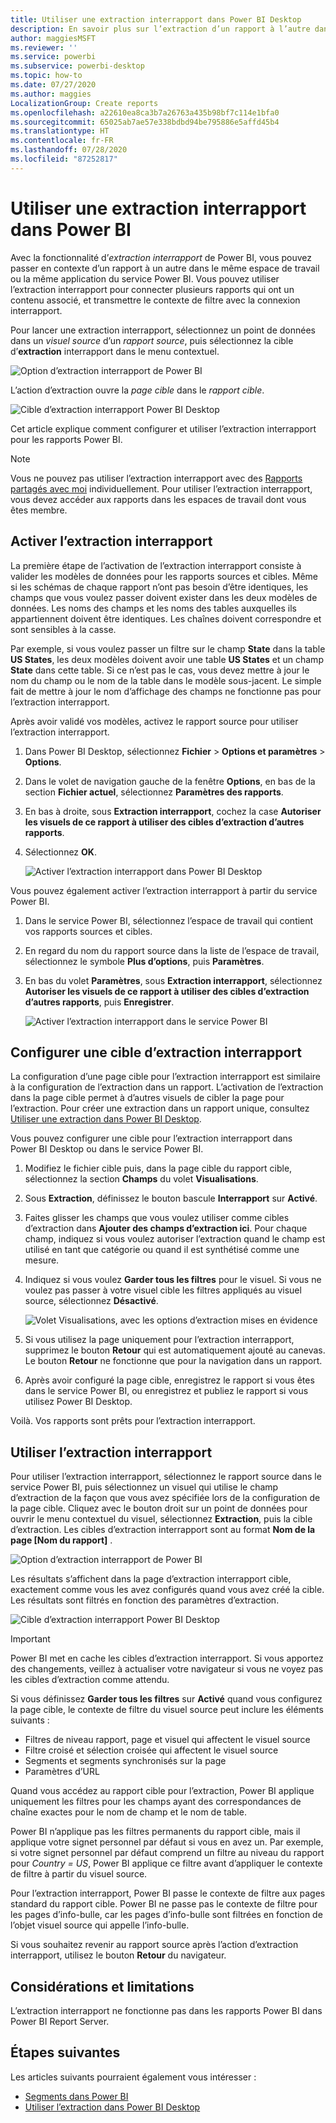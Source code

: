 ```yaml
---
title: Utiliser une extraction interrapport dans Power BI Desktop
description: En savoir plus sur l’extraction d’un rapport à l’autre dans Power BI Desktop
author: maggiesMSFT
ms.reviewer: ''
ms.service: powerbi
ms.subservice: powerbi-desktop
ms.topic: how-to
ms.date: 07/27/2020
ms.author: maggies
LocalizationGroup: Create reports
ms.openlocfilehash: a22610ea8ca3b7a26763a435b98bf7c114e1bfa0
ms.sourcegitcommit: 65025ab7ae57e338bdbd94be795886e5affd45b4
ms.translationtype: HT
ms.contentlocale: fr-FR
ms.lasthandoff: 07/28/2020
ms.locfileid: "87252817"
---
```

# <a name="use-cross-report-drill-through-in-power-bi"></a>Utiliser une extraction interrapport dans Power BI

Avec la fonctionnalité d’*extraction interrapport* de Power BI, vous pouvez passer en contexte d’un rapport à un autre dans le même espace de travail ou la même application du service Power BI. Vous pouvez utiliser l’extraction interrapport pour connecter plusieurs rapports qui ont un contenu associé, et transmettre le contexte de filtre avec la connexion interrapport. 

Pour lancer une extraction interrapport, sélectionnez un point de données dans un *visuel source* d’un *rapport source*, puis sélectionnez la cible d’**extraction** interrapport dans le menu contextuel. 

![Option d’extraction interrapport de Power BI](media/desktop-cross-report-drill-through/cross-report-drill-through-01.png)

L’action d’extraction ouvre la *page cible* dans le *rapport cible*. 

![Cible d’extraction interrapport Power BI Desktop](media/desktop-cross-report-drill-through/cross-report-drill-through-01a.png)

Cet article explique comment configurer et utiliser l’extraction interrapport pour les rapports Power BI.

> [!NOTE]
> Vous ne pouvez pas utiliser l’extraction interrapport avec des [Rapports partagés avec moi](../collaborate-share/service-share-dashboards.md#share-a-dashboard-or-report) individuellement. Pour utiliser l’extraction interrapport, vous devez accéder aux rapports dans les espaces de travail dont vous êtes membre.

## <a name="enable-cross-report-drill-through"></a>Activer l’extraction interrapport

La première étape de l’activation de l’extraction interrapport consiste à valider les modèles de données pour les rapports sources et cibles. Même si les schémas de chaque rapport n’ont pas besoin d’être identiques, les champs que vous voulez passer doivent exister dans les deux modèles de données. Les noms des champs et les noms des tables auxquelles ils appartiennent doivent être identiques. Les chaînes doivent correspondre et sont sensibles à la casse.

Par exemple, si vous voulez passer un filtre sur le champ **State** dans la table **US States**, les deux modèles doivent avoir une table **US States** et un champ **State** dans cette table. Si ce n’est pas le cas, vous devez mettre à jour le nom du champ ou le nom de la table dans le modèle sous-jacent. Le simple fait de mettre à jour le nom d’affichage des champs ne fonctionne pas pour l’extraction interrapport.

Après avoir validé vos modèles, activez le rapport source pour utiliser l’extraction interrapport. 

1. Dans Power BI Desktop, sélectionnez **Fichier** > **Options et paramètres** > **Options**. 
1. Dans le volet de navigation gauche de la fenêtre **Options**, en bas de la section **Fichier actuel**, sélectionnez **Paramètres des rapports**. 
1. En bas à droite, sous **Extraction interrapport**, cochez la case **Autoriser les visuels de ce rapport à utiliser des cibles d’extraction d’autres rapports**. 
1. Sélectionnez **OK**. 
   
   ![Activer l’extraction interrapport dans Power BI Desktop](media/desktop-cross-report-drill-through/cross-report-drill-through-02.png)

Vous pouvez également activer l’extraction interrapport à partir du service Power BI.
1. Dans le service Power BI, sélectionnez l’espace de travail qui contient vos rapports sources et cibles.
1. En regard du nom du rapport source dans la liste de l’espace de travail, sélectionnez le symbole **Plus d’options**, puis **Paramètres**. 
1. En bas du volet **Paramètres**, sous **Extraction interrapport**, sélectionnez **Autoriser les visuels de ce rapport à utiliser des cibles d’extraction d’autres rapports**, puis **Enregistrer**.
   
   ![Activer l’extraction interrapport dans le service Power BI](media/desktop-cross-report-drill-through/cross-report-drill-through-02a.png)

## <a name="set-up-a-cross-report-drill-through-target"></a>Configurer une cible d’extraction interrapport

La configuration d’une page cible pour l’extraction interrapport est similaire à la configuration de l’extraction dans un rapport. L’activation de l’extraction dans la page cible permet à d’autres visuels de cibler la page pour l’extraction. Pour créer une extraction dans un rapport unique, consultez [Utiliser une extraction dans Power BI Desktop](desktop-drillthrough.md).

Vous pouvez configurer une cible pour l’extraction interrapport dans Power BI Desktop ou dans le service Power BI. 
1. Modifiez le fichier cible puis, dans la page cible du rapport cible, sélectionnez la section **Champs** du volet **Visualisations**. 
1. Sous **Extraction**, définissez le bouton bascule **Interrapport** sur **Activé**. 
1. Faites glisser les champs que vous voulez utiliser comme cibles d’extraction dans **Ajouter des champs d’extraction ici**. Pour chaque champ, indiquez si vous voulez autoriser l’extraction quand le champ est utilisé en tant que catégorie ou quand il est synthétisé comme une mesure. 
1. Indiquez si vous voulez **Garder tous les filtres** pour le visuel. Si vous ne voulez pas passer à votre visuel cible les filtres appliqués au visuel source, sélectionnez **Désactivé**.
   
   ![Volet Visualisations, avec les options d’extraction mises en évidence](media/desktop-cross-report-drill-through/cross-report-drill-through-03.png)
   
1. Si vous utilisez la page uniquement pour l’extraction interrapport, supprimez le bouton **Retour** qui est automatiquement ajouté au canevas. Le bouton **Retour** ne fonctionne que pour la navigation dans un rapport. 
1. Après avoir configuré la page cible, enregistrez le rapport si vous êtes dans le service Power BI, ou enregistrez et publiez le rapport si vous utilisez Power BI Desktop.

Voilà. Vos rapports sont prêts pour l’extraction interrapport. 

## <a name="use-cross-report-drill-through"></a>Utiliser l’extraction interrapport

Pour utiliser l’extraction interrapport, sélectionnez le rapport source dans le service Power BI, puis sélectionnez un visuel qui utilise le champ d’extraction de la façon que vous avez spécifiée lors de la configuration de la page cible. Cliquez avec le bouton droit sur un point de données pour ouvrir le menu contextuel du visuel, sélectionnez **Extraction**, puis la cible d’extraction. Les cibles d’extraction interrapport sont au format **Nom de la page [Nom du rapport]** .

![Option d’extraction interrapport de Power BI](media/desktop-cross-report-drill-through/cross-report-drill-through-01.png)

Les résultats s’affichent dans la page d’extraction interrapport cible, exactement comme vous les avez configurés quand vous avez créé la cible. Les résultats sont filtrés en fonction des paramètres d’extraction.

![Cible d’extraction interrapport Power BI Desktop](media/desktop-cross-report-drill-through/cross-report-drill-through-01a.png)

> [!IMPORTANT]
> Power BI met en cache les cibles d’extraction interrapport. Si vous apportez des changements, veillez à actualiser votre navigateur si vous ne voyez pas les cibles d’extraction comme attendu. 

Si vous définissez **Garder tous les filtres** sur **Activé** quand vous configurez la page cible, le contexte de filtre du visuel source peut inclure les éléments suivants : 

- Filtres de niveau rapport, page et visuel qui affectent le visuel source 
- Filtre croisé et sélection croisée qui affectent le visuel source 
- Segments et segments synchronisés sur la page
- Paramètres d’URL

Quand vous accédez au rapport cible pour l’extraction, Power BI applique uniquement les filtres pour les champs ayant des correspondances de chaîne exactes pour le nom de champ et le nom de table. 

Power BI n’applique pas les filtres permanents du rapport cible, mais il applique votre signet personnel par défaut si vous en avez un. Par exemple, si votre signet personnel par défaut comprend un filtre au niveau du rapport pour *Country = US*, Power BI applique ce filtre avant d’appliquer le contexte de filtre à partir du visuel source. 

Pour l’extraction interrapport, Power BI passe le contexte de filtre aux pages standard du rapport cible. Power BI ne passe pas le contexte de filtre pour les pages d’info-bulle, car les pages d’info-bulle sont filtrées en fonction de l’objet visuel source qui appelle l’info-bulle.

Si vous souhaitez revenir au rapport source après l’action d’extraction interrapport, utilisez le bouton **Retour** du navigateur. 

## <a name="considerations-and-limitations"></a>Considérations et limitations

L’extraction interrapport ne fonctionne pas dans les rapports Power BI dans Power BI Report Server.

## <a name="next-steps"></a>Étapes suivantes

Les articles suivants pourraient également vous intéresser :

- [Segments dans Power BI](../visuals/power-bi-visualization-slicers.md)
- [Utiliser l’extraction dans Power BI Desktop](desktop-drillthrough.md)
